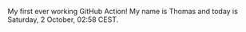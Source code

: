 My first ever working GitHub Action!
My name is Thomas and today is Saturday, 2 October, 02:58 CEST. 
